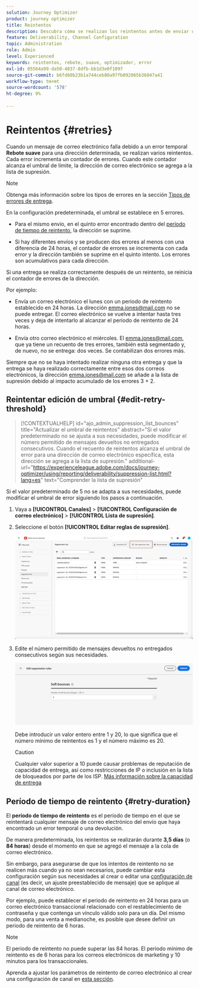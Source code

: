 ```yaml
---
solution: Journey Optimizer
product: journey optimizer
title: Reintentos
description: Descubra cómo se realizan los reintentos antes de enviar una dirección a la lista de supresión
feature: Deliverability, Channel Configuration
topic: Administration
role: Admin
level: Experienced
keywords: reintentos, rebote, suave, optimizador, error
exl-id: 05564a99-da50-4837-8dfb-bb1d3e0f1097
source-git-commit: b6fd60b23b1a744ceb80a97fb092065b36847a41
workflow-type: tm+mt
source-wordcount: '578'
ht-degree: 9%

---
```


# Reintentos {#retries}

Cuando un mensaje de correo electrónico falla debido a un error temporal **Rebote suave** para una dirección determinada, se realizan varios reintentos. Cada error incrementa un contador de errores. Cuando este contador alcanza el umbral de límite, la dirección de correo electrónico se agrega a la lista de supresión.

>[!NOTE]
>
>Obtenga más información sobre los tipos de errores en la sección [Tipos de errores de entrega](../reports/suppression-list.md#delivery-failures).

En la configuración predeterminada, el umbral se establece en 5 errores.

* Para el mismo envío, en el quinto error encontrado dentro del [período de tiempo de reintento](#retry-duration), la dirección se suprime.

* Si hay diferentes envíos y se producen dos errores al menos con una diferencia de 24 horas, el contador de errores se incrementa con cada error y la dirección también se suprime en el quinto intento. Los errores son acumulativos para cada dirección.

Si una entrega se realiza correctamente después de un reintento, se reinicia el contador de errores de la dirección.

Por ejemplo:

* Envía un correo electrónico el lunes con un periodo de reintento establecido en 24 horas. La dirección emma.jones@mail.com no se puede entregar. El correo electrónico se vuelve a intentar hasta tres veces y deja de intentarlo al alcanzar el periodo de reintento de 24 horas.

* Envía otro correo electrónico el miércoles. El emma.jones@mail.com, que ya tiene un recuento de tres errores, también está segmentado y, de nuevo, no se entrega: dos veces. Se contabilizan dos errores más.

Siempre que no se haya intentado realizar ninguna otra entrega y que la entrega se haya realizado correctamente entre esos dos correos electrónicos, la dirección emma.jones@mail.com se añade a la lista de supresión debido al impacto acumulado de los errores 3 + 2.

## Reintentar edición de umbral {#edit-retry-threshold}

>[!CONTEXTUALHELP]
>id="ajo_admin_suppression_list_bounces"
>title="Actualizar el umbral de reintentos"
>abstract="Si el valor predeterminado no se ajusta a sus necesidades, puede modificar el número permitido de mensajes devueltos no entregados consecutivos. Cuando el recuento de reintentos alcanza el umbral de error para una dirección de correo electrónico específica, esta dirección se agrega a la lista de supresión."
>additional-url="https://experienceleague.adobe.com/docs/journey-optimizer/using/reporting/deliverability/suppression-list.html?lang=es" text="Comprender la lista de supresión"

Si el valor predeterminado de 5 no se adapta a sus necesidades, puede modificar el umbral de error siguiendo los pasos a continuación.

1. Vaya a **[!UICONTROL Canales]** > **[!UICONTROL Configuración de correo electrónico]** > **[!UICONTROL Lista de supresión]**.

1. Seleccione el botón **[!UICONTROL Editar reglas de supresión]**.

   ![](assets/suppression-list-edit-retries.png)

1. Edite el número permitido de mensajes devueltos no entregados consecutivos según sus necesidades.

   ![](assets/suppression-list-edit-soft-bounces.png)

   Debe introducir un valor entero entre 1 y 20, lo que significa que el número mínimo de reintentos es 1 y el número máximo es 20.

   >[!CAUTION]
   >
   >Cualquier valor superior a 10 puede causar problemas de reputación de capacidad de entrega, así como restricciones de IP o inclusión en la lista de bloqueados por parte de los ISP. [Más información sobre la capacidad de entrega](../reports/deliverability.md)

## Período de tiempo de reintento {#retry-duration}

El **período de tiempo de reintento** es el período de tiempo en el que se reintentará cualquier mensaje de correo electrónico del envío que haya encontrado un error temporal o una devolución.

De manera predeterminada, los reintentos se realizarán durante **3,5 días** (o **84 horas**) desde el momento en que se agregó el mensaje a la cola de correo electrónico.

Sin embargo, para asegurarse de que los intentos de reintento no se realicen más cuando ya no sean necesarios, puede cambiar esta configuración según sus necesidades al crear o editar una [configuración de canal](channel-surfaces.md) (es decir, un ajuste preestablecido de mensaje) que se aplique al canal de correo electrónico.

Por ejemplo, puede establecer el periodo de reintento en 24 horas para un correo electrónico transaccional relacionado con el restablecimiento de contraseña y que contenga un vínculo válido solo para un día. Del mismo modo, para una venta a medianoche, es posible que desee definir un periodo de reintento de 6 horas.

>[!NOTE]
>
>El periodo de reintento no puede superar las 84 horas. El periodo mínimo de reintento es de 6 horas para los correos electrónicos de marketing y 10 minutos para los transaccionales.

Aprenda a ajustar los parámetros de reintento de correo electrónico al crear una configuración de canal en [esta sección](../email/email-settings.md#email-retry).

